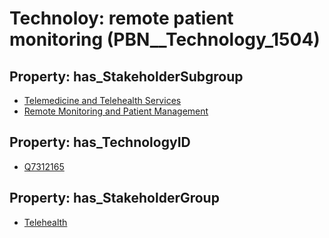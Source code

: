 # Technoloy: __remote patient monitoring__ (PBN__Technology_1504)

## Property: has_StakeholderSubgroup

* [Telemedicine and Telehealth Services](PBN__TechSubgroup_28)
* [Remote Monitoring and Patient Management](PBN__TechSubgroup_108)

## Property: has_TechnologyID

* [Q7312165](Q7312165)

## Property: has_StakeholderGroup

* [Telehealth](PBN__TechGroup_3)

